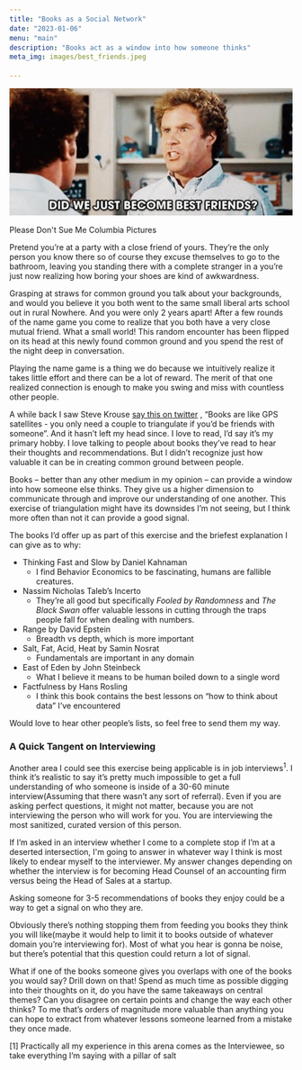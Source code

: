 ```yaml
---
title: "Books as a Social Network"
date: "2023-01-06"
menu: "main"
description: "Books act as a window into how someone thinks"
meta_img: images/best_friends.jpeg

---
```


<div class="figure">

![](/images/best_friends.jpeg)

<p class="caption">Please Don't Sue Me Columbia Pictures</p>

</div>

Pretend you’re at a party with a close friend of yours. They’re the only person you know there so of course they excuse themselves to go to the bathroom, leaving you standing there with a complete stranger in a you’re just now realizing how boring your shoes are kind of awkwardness. 

Grasping at straws for common ground you talk about your backgrounds, and would you believe it you both went to the same small liberal arts school out in rural Nowhere. And you were only 2 years apart! After a few rounds of the name game you come to realize that you both have a very close mutual friend. What a small world! This random encounter has been flipped on its head at this newly found common ground and you spend the rest of the night deep in conversation. 

Playing the name game is a thing we do because we intuitively realize it takes little effort and there can be a lot of reward.  The merit of that one realized connection is enough to make you swing and miss with countless other people. 

A while back I saw Steve Krouse [say this on twitter](https://twitter.com/stevekrouse/status/1533840328570064896?s=20&t=y1JhckSV-QiSKSG8oj-A_A) , “Books are like GPS satellites - you only need a couple to triangulate if you’d be friends with someone”. And it hasn’t left my head since. I love to read, I’d say it’s my primary hobby. I love talking to people about books they’ve read to hear their thoughts and recommendations. But I didn’t recognize just how valuable it can be in creating common ground between people. 
 
Books – better than any other medium in my opinion – can provide a window into how someone else thinks. They give us a higher dimension to communicate through and improve our understanding of one another. This exercise of triangulation might have its downsides I’m not seeing, but I think more often than not it can provide a good signal.
 
The books I’d offer up as part of this exercise and the briefest explanation I can give as to why:

- Thinking Fast and Slow by Daniel Kahnaman
    - I find Behavior Economics to be fascinating, humans are fallible creatures. 
- Nassim Nicholas Taleb’s Incerto
    - They’re all good but specifically *Fooled by Randomness* and *The Black Swan* offer valuable lessons in cutting through the traps people fall for when dealing with numbers.
- Range by David Epstein
    - Breadth vs depth, which is more important
- Salt, Fat, Acid, Heat by Samin Nosrat
    - Fundamentals are important in any domain
- East of Eden by John Steinbeck
    - What I believe it means to be human boiled down to a single word
- Factfulness by Hans Rosling
    - I think this book contains the best lessons on “how to think about data” I’ve encountered

Would love to hear other people’s lists, so feel free to send them my way.
 
### A Quick Tangent on Interviewing
 
Another area I could see this exercise being applicable is in job interviews<sup>1</sup>. I think it’s realistic to say it’s pretty much impossible to get a full understanding of who someone is inside of a 30-60 minute interview(Assuming that there wasn’t any sort of referral). Even if you are asking perfect questions, it might not matter, because you are not interviewing the person who will work for you. You are interviewing the most sanitized, curated version of this person. 
 
If I’m asked in an interview whether I come to a complete stop if I’m at a deserted intersection, I'm going to answer in whatever way I think is most likely to endear myself to the interviewer. My answer changes depending on whether the interview is for becoming Head Counsel of an accounting firm versus being the Head of Sales at a startup. 

Asking someone for 3-5 recommendations of books they enjoy could be a way to get a signal on who they are. 
 
Obviously there’s nothing stopping them from feeding you books they think you will like(maybe it would help to limit it to books outside of whatever domain you’re interviewing for). Most of what you hear is gonna be noise, but there’s potential that this question could return a lot of signal. 
 
What if one of the books someone gives you overlaps with one of the books you would say? Drill down on that! Spend as much time as possible digging into their thoughts on it, do you have the same takeaways on central themes? Can you disagree on certain points and change the way each other thinks? To me that’s orders of magnitude more valuable than anything you can hope to extract from whatever lessons someone learned from a mistake they once made. 
 

[1] Practically all my experience in this arena comes as the Interviewee, so take everything I’m saying with a pillar of salt
